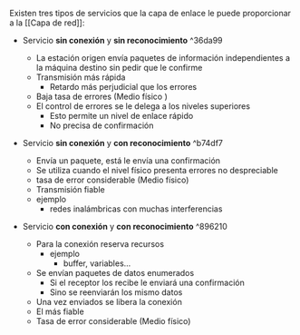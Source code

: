 Existen tres tipos de servicios que la capa de enlace le puede proporcionar a la [[Capa de red]]:
- Servicio **sin conexión** y **sin reconocimiento** ^36da99
	- La estación origen envía paquetes de información independientes a la máquina destino sin pedir que le confirme
	- Transmisión más rápida
		- Retardo más perjudicial que los errores
	- Baja tasa de errores (Medio físico )
	- El control de errores se le delega a los niveles superiores 
		- Esto permite un nivel de enlace rápido
		- No precisa de confirmación

- Servicio **sin conexión** y **con reconocimiento** ^b74df7
	- Envía un paquete, está le envía una confirmación 
	- Se utiliza cuando el nivel físico presenta errores no despreciable
	- tasa de error considerable (Medio físico)
	- Transmisión fiable
	- ejemplo 
		- redes inalámbricas con muchas interferencias

- Servicio **con conexión** y **con reconocimiento** ^896210
	- Para la conexión reserva recursos 
		- ejemplo 
			- buffer, variables...
	- Se envían paquetes de datos enumerados
		- Si el receptor los recibe le enviará una confirmación
		- Sino se reenviarán los mismo datos
	- Una vez enviados se libera la conexión 
	- El más fiable
	- Tasa de error considerable (Medio físico)


